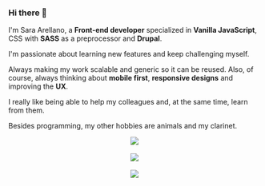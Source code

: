 ### Hi there 👋

I'm Sara Arellano, a **Front-end developer** specialized in **Vanilla JavaScript**, CSS with **SASS** as a preprocessor and **Drupal**.

I'm passionate about learning new features and keep challenging myself.

Always making my work scalable and generic so it can be reused. Also, of course, always thinking about **mobile first**, **responsive designs** and improving the **UX**.

I really like being able to help my colleagues and, at the same time, learn from them.

Besides programming, my other hobbies are animals and my clarinet.

<div align="center">
  <a href="https://github.com/Sararellano?tab=repositories">
    <img align="center" src="https://github-readme-stats.vercel.app/api?username=sararellano&show_icons=true&count_private=true&hide=stars,issues&theme=algolia&hide_border=true" />
  </a>
</div>
<br />
<div align="center">
  <a href="https://sararellano.github.io/sararellano">
    <img align="center" src="https://github-readme-stats.vercel.app/api/top-langs/?username=sararellano&layout=compact&langs_count=8&theme=algolia&hide_border=true" />
  </a>
</div>

<br />
<div align="center">
  <a href="https://sararellano.github.io/sararellano">
    <img src="https://activity-graph.herokuapp.com/graph?username=sararellano&theme=github" />
  </a>
 </div>


<!--
**Sararellano/sararellano** is a ✨ _special_ ✨ repository because its `README.md` (this file) appears on your GitHub profile.

Here are some ideas to get you started:

- 🔭 I’m currently working on ...
- 🌱 I’m currently learning ...
- 👯 I’m looking to collaborate on ...
- 🤔 I’m looking for help with ...
- 💬 Ask me about ...
- 📫 How to reach me: ...
- 😄 Pronouns: ...
- ⚡ Fun fact: ...
-->
